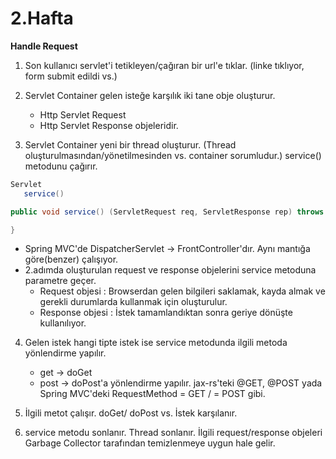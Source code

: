 # 2.Hafta

**Handle Request**

1) Son kullanıcı servlet'i tetikleyen/çağıran bir url'e tıklar. (linke tıklıyor, form submit edildi vs.)

2) Servlet Container gelen isteğe karşılık iki tane obje oluşturur.
   * Http Servlet Request
   * Http Servlet Response objeleridir.

3) Servlet Container yeni bir thread oluşturur. (Thread oluşturulmasından/yönetilmesinden vs. container sorumludur.) service() metodunu çağırır.

 ```java
 Servlet
    service()

public void service() (ServletRequest req, ServletResponse rep) throws ServletException, IOException {

}
 ```
* Spring MVC'de DispatcherServlet -> FrontController'dır. Aynı mantığa göre(benzer) çalışıyor. 
* 2.adımda oluşturulan request ve response objelerini service metoduna parametre geçer.
   - Request objesi : Browserdan gelen bilgileri saklamak, kayda almak ve gerekli durumlarda kullanmak için oluşturulur.   
   - Response objesi : İstek tamamlandıktan sonra geriye dönüşte kullanılıyor. 

4) Gelen istek hangi tipte istek ise service metodunda ilgili metoda yönlendirme yapılır. 
   - get  -> doGet
   - post -> doPost'a yönlendirme yapılır. 
   jax-rs'teki @GET, @POST  yada Spring MVC'deki RequestMethod = GET / = POST gibi.  

5) İlgili metot çalışır. doGet/ doPost vs. İstek karşılanır. 

6) service metodu sonlanır. Thread sonlanır. İlgili request/response objeleri Garbage Collector tarafından temizlenmeye uygun hale gelir. 